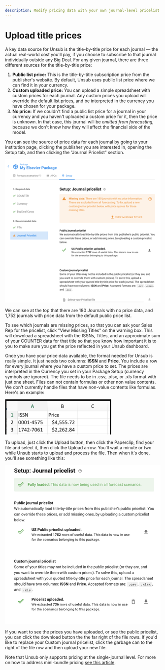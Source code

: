```yaml
---
description: Modify pricing data with your own journal-level pricelist
---
```


# Upload title prices

A key data source for Unsub is the title-by-title price for each journal — the actual real-world cost you'll pay, if you choose to subscribe to that journal individually outside any Big Deal. For any given journal, there are three different sources for the title-by-title price:

1. **Public list price:** This is the title-by-title subscription price from the publisher's website. By default, Unsub uses public list price where we can find it in your currency.
2. **Custom uploaded price:** You can upload a simple spreadsheet with custom prices for each journal. Any custom prices you upload will override the default list prices, and be interpreted in the currency you have chosen for your package.
3. **No price:** If we couldn't find a public list price for a journal in your currency and you haven't uploaded a custom price for it, then the price is unknown. In that case, this journal will be _omitted from forecasting,_ because we don't know how they will affect the financial side of the model.

You can see the source of price data for each journal by going to your institution page, clicking the publisher you are interested in, opening the Setup tab, and then clicking the "Journal Pricelist" section.

![Pricelist setup page](../.gitbook/assets/setup-pricelist-with-left-hand-side.png)

We can see at the top that there are 180 Journals with no price data, and 1,752 journals with price data from the default public price list.

To see which journals are missing prices, so that you can ask your Sales Rep for the pricelist, click "View Missing Titles" on the warning box. This will download a spreadsheet with the ISSNs, Titles, and an approximate sum of your COUNTER data for that title so that you know how important it is to you to make sure you get the price reflected in your Unsub dashboard.

Once you have your price data available, the format needed for Unsub is really simple. It just needs two columns: **ISSN** and **Price**. You include a row for every journal where you have a custom price to set. The prices are interpreted in the Currency you set in your Package Setup (currency symbols are ignored). The file needs to be in .csv, .xlsx, or .xls format with just one sheet. Files can not contain formulas or other non value contents. We don't currently handle files that have non-value contents like formulas. Here's an example:

![Example title pricelist spreadsheet file](../.gitbook/assets/setup-pricelist-example-file.png)

To upload, just click the Upload button, then click the Paperclip, find your file and select it, then click the Upload arrow. You'll wait a minute or two while Unsub starts to upload and process the file. Then when it's done, you'll see something like this:

![Successful pricelist file upload](../.gitbook/assets/setup-pricelist-success.png)

If you want to see the prices you have uploaded, or see the public pricelist, you can click the download button the the far right of the file rows. If you'd like to replace your Custom journal pricelist, click the garbage can to the right of the file row and then upload your new file.

Note that Unsub only supports pricing at the single-journal level. For more on how to address mini-bundle pricing [see this article](http://help.unsub.org/en/articles/4988087-how-to-handle-mini-bundle-pricing).
